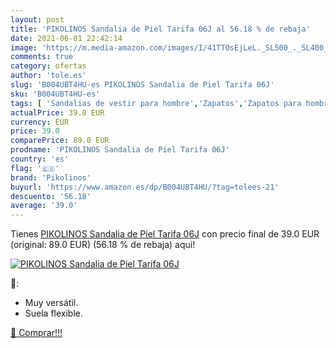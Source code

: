 ```yaml
---
layout: post
title: 'PIKOLINOS Sandalia de Piel Tarifa 06J al 56.18 % de rebaja'
date: 2021-06-01 22:42:14
image: 'https://m.media-amazon.com/images/I/41TTOsEjLeL._SL500_._SL400_.jpg'
comments: true
category: ofertas
author: 'tole.es'
slug: 'B004UBT4HU-es PIKOLINOS Sandalia de Piel Tarifa 06J'
sku: 'B004UBT4HU-es'
tags: [ 'Sandalias de vestir para hombre','Zapatos','Zapatos para hombre','Zapatos y complementos','pikolinos','sandalia', ]
actualPrice: 39.0 EUR
currency: EUR
price: 39.0
comparePrice: 89.0 EUR
prodname: 'PIKOLINOS Sandalia de Piel Tarifa 06J'
country: 'es'
flag: '🇪🇸'
brand: 'Pikolinos'
buyurl: 'https://www.amazon.es/dp/B004UBT4HU/?tag=tolees-21'
descuento: '56.18'
average: '39.0'
---
```


Tienes [PIKOLINOS Sandalia de Piel Tarifa 06J](https://www.amazon.es/dp/B004UBT4HU/?tag=tolees-21) con precio final de  39.0 EUR (original: 89.0 EUR) (56.18 %  de rebaja) aqui!

[![PIKOLINOS Sandalia de Piel Tarifa 06J](https://m.media-amazon.com/images/I/41TTOsEjLeL._SL500_._SL400_.jpg)](https://www.amazon.es/dp/B004UBT4HU/?tag=tolees-21)

🔎:

- Muy versátil.
- Suela flexible.

[🛒 Comprar!!!](https://www.amazon.es/dp/B004UBT4HU/?tag=tolees-21)
